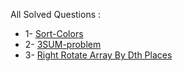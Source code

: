 
All Solved Questions :

- 1- [Sort-Colors](https://leetcode.com/problems/sort-colors/submissions/)
- 2- [3SUM-problem](/LeetCode/Medium/1_Array/2_3Sum.py)
- 3- [Right Rotate Array By Dth Places](/LeetCode/Medium/1_Array/3_RightRotateArrayByDPlaces.py)
